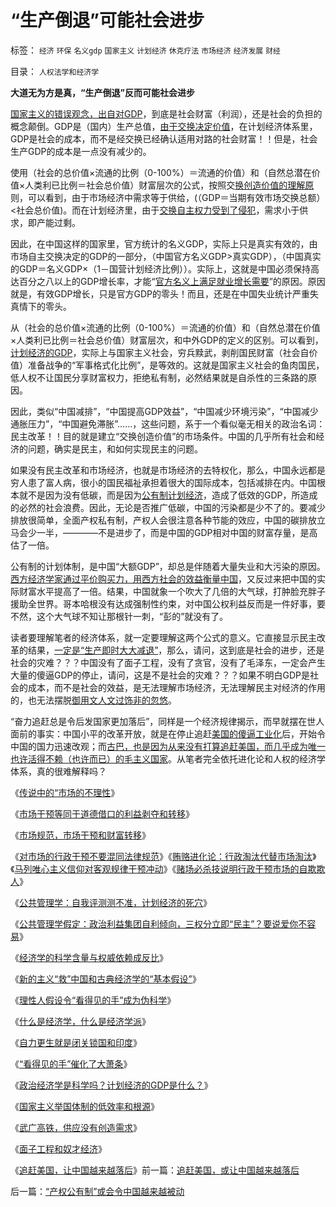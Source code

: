 # “生产倒退”可能社会进步

标签： `经济` `环保` `名义gdp` `国家主义` `计划经济` `休克疗法` `市场经济` `经济发展` `财经` 

目录： `人权法学和经济学`

**大道无为方是真，“生产倒退”反而可能社会进步**

[国家主义的错误观念，出自对GDP](../../../2008/7/6/什么是社会生产的价值？什么是GDP？.md)，到底是社会财富（利润），还是社会的负担的概念颠倒。GDP是（国内）生产总值，[由于交换决定价值](../../../2009/12/18/交换创造价值决定了“市场才是经济”.md)，在计划经济体系里，GDP是社会的成本，而不是经交换已经确认适用对路的社会财富！！但是，社会生产GDP的成本是一点没有减少的。

使用（社会的总价值×流通的比例（0-100%）＝流通的价值）和（自然总潜在价值×人类利已比例＝社会总价值）财富层次的公式，按照交[换创造价值的理解原](../../../2009/11/24/交换创造的价值来自那里？.md)则，可以看到，由于市场经济中需求等于供给，(（GDP＝当期有效市场交换总额）<社会总价值)。而在计划经济里，由于[交换自主权力受到了侵犯](http://darthvad.blog.sohu.com/132102970.html)，需求小于供求，即产能过剩。

因此，在中国这样的国家里，官方统计的名义GDP，实际上只是真实有效的，由市场自主交换决定的GDP的一部分，（中国官方名义GDP>真实GDP），（中国真实的GDP＝名义GDP×（1－国营计划经济比例））。实际上，这就是中国必须保持高达百分之八以上的GDP增长率，才能“[官方名义上满足就业增长需要](../../../2009/10/23/系统工程中的范式和经济学中的定律.md)”的原因。原因就是，有效GDP增长，只是官方GDP的零头！而且，还是在中国失业统计严重失真情下的零头。

从（社会的总价值×流通的比例（0-100%）＝流通的价值）和（自然总潜在价值×人类利已比例＝社会总价值）财富层次，和中外GDP的定义的区别。可以看到，[计划经济的GDP](../../../2008/7/6/什么是社会生产的价值？什么是GDP？.md)，实际上与国家主义社会，穷兵黩武，剥削国民财富（社会自价值）准备战争的“军事格式化比例”，是等效的。这就是国家主义社会的鱼肉国民，低人权不让国民分享财富权力，拒绝私有制，必然结果就是自杀性的三条路的原因。

因此，类似“中国减排”，“中国提高GDP效益”，“中国减少环境污染”，“中国减少通胀压力”，“中国避免滞胀”……，这些问题，系于一个看似毫无相关的政治名词：民主改革！！目的就是建立“交换创造价值”的市场条件。中国的几乎所有社会和经济的问题，确实是民主，和如何实现民主的问题。

如果没有民主改革和市场经济，也就是市场经济的去特权化，那么，中国永远都是穷人患了富人病，很小的国民福祉承担着很大的国际成本，包括减排在内。中国根本就不是因为没有低碳，而是因为[公有制计划经济](../../../2009/9/16/亵渎自然母亲的“发展就是硬道理”.md)，造成了低效的GDP，所造成的必然的社会浪费。因此，无论是否推广低碳，中国的污染都是少不了的。要减少排放很简单，全面产权私有制，产权人会很注意各种节能的效应，中国的碳排放立马会少一半，————不是进步了，而是中国的GDP相对中国的财富存量，是高估了一倍。

公有制的计划体制，是中国“大额GDP”，却总是伴随着大量失业和大污染的原因。[西方经济学家通过平价购买力，用西方社会的效益衡量中国](../../../2009/11/22/交换创造价值和所谓的“平价购买力”.md)，又反过来把中国的实际财富水平提高了一倍。结果，中国就象一个吹大了几倍的大气球，打肿脸充胖子援助全世界。哥本哈根没有达成强制性约束，对中国公权利益反而是一件好事，要不然，这个大气球不知让那根针一刺，“彭的”就没有了。

读者要理解笔者的经济体系，就一定要理解这两个公式的意义。它直接显示民主改革的结果，[一定是“生产即时大大减退”](../../../2009/10/21/走出死亡循环必经的休克反应.md)，那么，请问，这到底是社会的进步，还是社会的灾难？？？中国没有了面子工程，没有了贪官，没有了毛泽东，一定会产生大量的傻逼GDP的停止，请问，这是不是社会的灾难？？？如果不明白GDP是社会的成本，而不是社会的效益，是无法理解市场经济，无法理解民主对经济的作用的，也无法摆脱[御用文人文过饰非的忽悠](../../../2009/10/21/人，鬼.md)。

“奋力追赶总是令后发国家更加落后”，同样是一个经济规律揭示，而早就摆在世人面前的事实：中国小平的改革开放，就是在停止追赶[美国的傻逼工业化](../../../2009/8/2/工业化一定创造价值吗.md)后，开始令中国的国力迅速改观；而[古巴，也是因为从来没有打算追赶美国，而几乎成为唯一也许活得不赖（也许而已）的毛主义国家](http://hi.baidu.com/darthchn/blog/item/8361f3917e62e784a977a4a9.html)。从笔者完全依托进化论和人权的经济学体系，真的很难解释吗？

《[传说中的“市场的不理性](../../../2009/4/5/传说中的“市场的不理性”.md)》

《[市场干预等同于道德借口的利益剥夺和转移](../../../2009/4/6/“市场不理性”道德借口操纵利益剥夺和财富转移.md)》

《[市场规范，市场干预和财富转移](../../../2009/4/7/市场规范，市场干预和财富转移.md)》

《[对市场的行政干预不要混同法律规范](../../../2009/4/8/市场法律规范被混同行政干预.md)》《[贿赂进化论：行政淘汰代替市场淘汰](http://blog.sina.com.cn/s/blog_5563a64d0100ci43.html)》《[马列唯心主义信仰对客观规律干预冲动](../../../2009/5/1/人定胜天？马列唯心信仰对客观规律干预冲动.md)》《[赌场必杀技说明行政干预市场的自欺欺人](../../../2009/5/1/赌场必杀技，市场计划经济行政干预之自欺欺人.md)》

《[公共管理学：自我评测测不准，计划经济的死穴](../../../2009/12/21/“自我评分测不准”，计划经济的死穴.md)》

《[公共管理学假定：政治利益集团自利倾向，三权分立即“民主”？要说爱你不容易](../../../2009/12/22/公共管理学假定：三权分立要说爱你不容易.md)》

《[经济学的科学含量与权威依赖成反比](../../../2009/12/23/经济学的科学含量与权威依赖成反比.md)》

《[新的主义“救”中国和古典经济学的“基本假设”](../../../2009/12/23/新的主义“救”中国的步骤和古典经济学的“基本假设”.md)》

《[理性人假设令“看得见的手”成为伪科学](../../../2009/12/24/理性人假设令“看得见的手”成为伪科学.md)》

《[什么是经济学，什么是经济学派](../../../2009/12/24/什么是经济学？什么是经济学派？.md)》

《[自力更生就是闭关锁国和印度](../../../2009/12/25/自力更生就是闭关锁国和印度.md)》

《[“看得见的手”催化了大萧条](../../../2009/12/26/“看得见的手”催化了大萧条.md)》

《[政治经济学是科学吗？计划经济的GDP是什么？](../../../2009/12/27/政治经济学是科学吗？计划经济的GDP是什么？.md)》

《[国家主义举国体制的低效率和根源](../../../2009/12/27/国家主义举国体制的低效率和根源.md)》

《[武广高铁，供应没有创造需求](../../../2009/12/27/武广高铁，供应没有创造需求.md)》

《[面子工程和奴才经济](../../../2009/12/27/面子工程和奴才经济.md)》

《[追赶美国，让中国越来越落后](../../../2009/12/28/追赶美国，或让中国越来越落后.md)》前一篇：[追赶美国，或让中国越来越落后](../../../2009/12/28/追赶美国，或让中国越来越落后.md)

后一篇：[“产权公有制”或会令中国越来越被动](../../../2009/12/29/“产权公有制”或会令中国越来越被动.md)